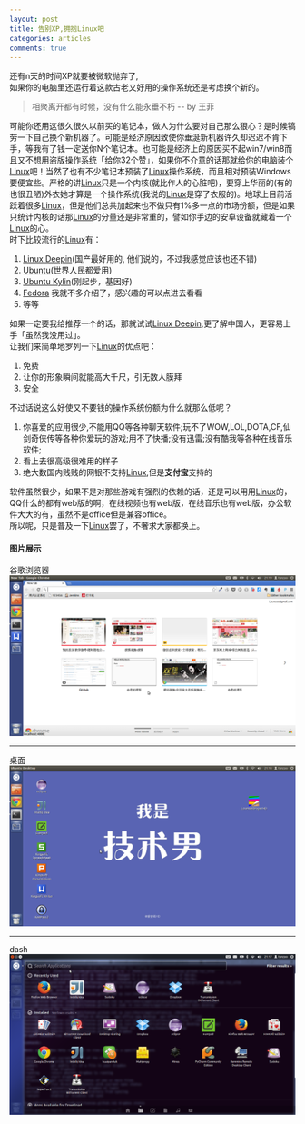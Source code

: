 ```yaml
---
layout: post
title: 告别XP,拥抱Linux吧
categories: articles
comments: true
---
```


还有n天的时间XP就要被微软抛弃了,  
如果你的电脑里还运行着这款古老又好用的操作系统还是考虑换个新的。

> 相聚离开都有时候，没有什么能永垂不朽  -- by 王菲  

可能你还用这很久很久以前买的笔记本，做人为什么要对自己那么狠心？是时候犒劳一下自己换个新机器了。可能是经济原因致使你垂涎新机器许久却迟迟不肯下手，等我有了钱一定送你N个笔记本。也可能是经济上的原因买不起win7/win8而且又不想用盗版操作系统「给你32个赞」，如果你不介意的话那就给你的电脑装个[Linux][]吧！当然了也有不少笔记本预装了[Linux][]操作系统，而且相对预装Windows要便宜些。严格的讲[Linux][]只是一个内核(就比作人的心脏吧)，要穿上华丽的(有的也很丑陋)外衣她才算是一个操作系统(我说的[Linux][]是穿了衣服的)。地球上目前活跃着很多[Linux][]，但是他们总共加起来也不做只有1%多一点的市场份额，但是如果只统计内核的话那[Linux][]的分量还是非常重的，譬如你手边的安卓设备就藏着一个[Linux][]的心。  
时下比较流行的[Linux][]有：

1. [Linux Deepin][](国产最好用的, 他们说的，不过我感觉应该也还不错)
2. [Ubuntu][](世界人民都爱用)
3. [Ubuntu Kylin][](刚起步，基因好)
4. [Fedora][] 我就不多介绍了，感兴趣的可以点进去看看
5. 等等

如果一定要我给推荐一个的话，那就试试[Linux Deepin][],更了解中国人，更容易上手「虽然我没用过」。  
让我们来简单地罗列一下[Linux][]的优点吧：

1. 免费
2. 让你的形象瞬间就能高大千尺，引无数人膜拜
3. 安全

不过话说这么好使又不要钱的操作系统份额为什么就那么低呢？

1. 你喜爱的应用很少,不能用QQ等各种聊天软件;玩不了WOW,LOL,DOTA,CF,仙剑奇侠传等各种你爱玩的游戏;用不了快播;没有迅雷;没有酷我等各种在线音乐软件;
2. 看上去很高级很难用的样子
3. 绝大数国内贱贱的网银不支持[Linux][],但是**支付宝**支持的

软件虽然很少，如果不是对那些游戏有强烈的依赖的话，还是可以用用[Linux][]的，  
QQ什么的都有web版的啊，在线视频也有web版，在线音乐也有web版，办公软件大大的有，虽然不是office但是兼容office。  
所以呢，只是普及一下[Linux][]罢了，不奢求大家都换上。

#### 图片展示
谷歌浏览器  
![Ubuntu里的谷歌浏览器](/assets/img/chrome.png)

***

桌面
![桌面](/assets/img//desktop.png)

***

dash
![dash](/assets/img/dash.png)

[Linux]: http://baike.baidu.com/link?url=WO23Io2RWwkZnYG7tGqc1UGMIO4lp5QR-BuDtB-45zsdiajZAvkOLjxdggLV6KCS
[Linux Deepin]: http://www.linuxdeepin.com/index.cn.html
[Ubuntu]: http://www.ubuntu.org.cn/
[Ubuntu Kylin]: http://www.ubuntukylin.com/
[Fedora]: http://fedoraproject.org/
